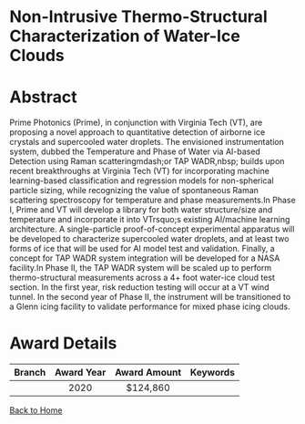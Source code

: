 
Non-Intrusive Thermo-Structural Characterization of Water-Ice Clouds
====================================================================

# Abstract


Prime Photonics (Prime), in conjunction with Virginia Tech (VT), are proposing a novel approach to quantitative detection of airborne ice crystals and supercooled water droplets. The envisioned instrumentation system, dubbed the Temperature and Phase of Water via AI-based Detection using Raman scatteringmdash;or TAP WADR,nbsp; builds upon recent breakthroughs at Virginia Tech (VT) for incorporating machine learning-based classification and regression models for non-spherical particle sizing, while recognizing the value of spontaneous Raman scattering spectroscopy for temperature and phase measurements.In Phase I, Prime and VT will develop a library for both water structure/size and temperature and incorporate it into VTrsquo;s existing AI/machine learning architecture. A single-particle proof-of-concept experimental apparatus will be developed to characterize supercooled water droplets, and at least two forms of ice that will be used for AI model test and validation. Finally, a concept for TAP WADR system integration will be developed for a NASA facility.In Phase II, the TAP WADR system will be scaled up to perform thermo-structural measurements across a 4+ foot water-ice cloud test section. In the first year, risk reduction testing will occur at a VT wind tunnel. In the second year of Phase II, the instrument will be transitioned to a Glenn icing facility to validate performance for mixed phase icing clouds.  

# Award Details

|Branch|Award Year|Award Amount|Keywords|
| :---: | :---: | :---: | :---: |
||2020|$124,860||
  
  


[Back to Home](https://github.com/chrischow/dod_sbir_awards/CC/#671)